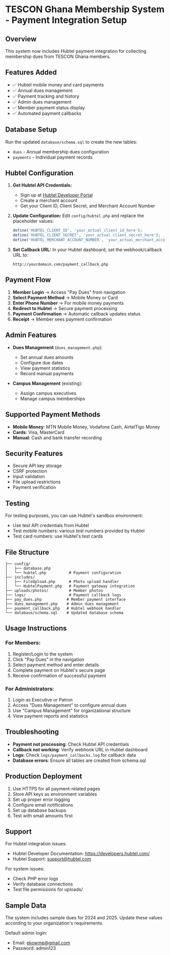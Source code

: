 # TESCON Ghana Membership System - Payment Integration Setup

## Overview
This system now includes Hubtel payment integration for collecting membership dues from TESCON Ghana members.

## Features Added
- ✅ Hubtel mobile money and card payments
- ✅ Annual dues management
- ✅ Payment tracking and history
- ✅ Admin dues management
- ✅ Member payment status display
- ✅ Automated payment callbacks

## Database Setup
Run the updated `database/schema.sql` to create the new tables:
- `dues` - Annual membership dues configuration
- `payments` - Individual payment records

## Hubtel Configuration
1. **Get Hubtel API Credentials:**
   - Sign up at [Hubtel Developer Portal](https://developers.hubtel.com/)
   - Create a merchant account
   - Get your Client ID, Client Secret, and Merchant Account Number

2. **Update Configuration:**
   Edit `config/hubtel.php` and replace the placeholder values:
   ```php
   define('HUBTEL_CLIENT_ID', 'your_actual_client_id_here');
   define('HUBTEL_CLIENT_SECRET', 'your_actual_client_secret_here');
   define('HUBTEL_MERCHANT_ACCOUNT_NUMBER', 'your_actual_merchant_account_number_here');
   ```

3. **Set Callback URL:**
   In your Hubtel dashboard, set the webhook/callback URL to:
   ```
   http://yourdomain.com/payment_callback.php
   ```

## Payment Flow
1. **Member Login** → Access "Pay Dues" from navigation
2. **Select Payment Method** → Mobile Money or Card
3. **Enter Phone Number** → For mobile money payments
4. **Redirect to Hubtel** → Secure payment processing
5. **Payment Confirmation** → Automatic callback updates status
6. **Receipt** → Member sees payment confirmation

## Admin Features
- **Dues Management** (`dues_management.php`):
  - Set annual dues amounts
  - Configure due dates
  - View payment statistics
  - Record manual payments

- **Campus Management** (existing):
  - Assign campus executives
  - Manage campus memberships

## Supported Payment Methods
- **Mobile Money**: MTN Mobile Money, Vodafone Cash, AirtelTigo Money
- **Cards**: Visa, MasterCard
- **Manual**: Cash and bank transfer recording

## Security Features
- Secure API key storage
- CSRF protection
- Input validation
- File upload restrictions
- Payment verification

## Testing
For testing purposes, you can use Hubtel's sandbox environment:
- Use test API credentials from Hubtel
- Test mobile numbers: various test numbers provided by Hubtel
- Test card numbers: use Hubtel's test cards

## File Structure
```
├── config/
│   ├── database.php
│   └── hubtel.php          # Payment configuration
├── includes/
│   ├── FileUpload.php      # Photo upload handler
│   └── HubtelPayment.php   # Payment gateway integration
├── uploads/photos/         # Member photos
├── logs/                   # Payment callback logs
├── pay_dues.php           # Member payment interface
├── dues_management.php    # Admin dues management
├── payment_callback.php   # Hubtel webhook handler
└── database/schema.sql    # Updated database schema
```

## Usage Instructions

### For Members:
1. Register/Login to the system
2. Click "Pay Dues" in the navigation
3. Select payment method and enter details
4. Complete payment on Hubtel's secure page
5. Receive confirmation of successful payment

### For Administrators:
1. Login as Executive or Patron
2. Access "Dues Management" to configure annual dues
3. Use "Campus Management" for organizational structure
4. View payment reports and statistics

## Troubleshooting
- **Payment not processing**: Check Hubtel API credentials
- **Callback not working**: Verify webhook URL in Hubtel dashboard
- **Logs**: Check `logs/payment_callbacks.log` for callback data
- **Database errors**: Ensure all tables are created from schema.sql

## Production Deployment
1. Use HTTPS for all payment-related pages
2. Store API keys as environment variables
3. Set up proper error logging
4. Configure email notifications
5. Set up database backups
6. Test with small amounts first

## Support
For Hubtel integration issues:
- Hubtel Developer Documentation: https://developers.hubtel.com/
- Hubtel Support: support@hubtel.com

For system issues:
- Check PHP error logs
- Verify database connections
- Test file permissions for uploads/

## Sample Data
The system includes sample dues for 2024 and 2025. Update these values according to your organization's requirements.

Default admin login:
- Email: ekowme@gmail.com
- Password: admin123
